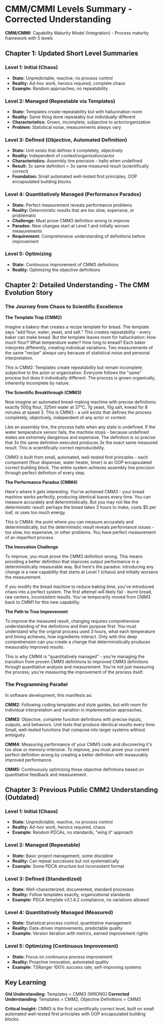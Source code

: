 # CMM/CMMI Levels Summary - Corrected Understanding

**CMM/CMMI:** Capability Maturity Model (Integration) - Process maturity framework with 5 levels

## Chapter 1: Updated Short Level Summaries

### Level 1: Initial (Chaos)
- **State:** Unpredictable, reactive, no process control
- **Reality:** Ad-hoc work, heroics required, complete chaos
- **Example:** Random approaches, no repeatability

### Level 2: Managed (Repeatable via Templates)
- **State:** Templates create repeatability but with hallucination room
- **Reality:** Same thing done repeatably but individually different
- **Characteristics:** Grown, incomplete, subjective to actor/organization
- **Problem:** Statistical noise, measurements always vary

### Level 3: Defined (Objective, Automated Definition)
- **State:** Unit exists that defines it completely, objectively
- **Reality:** Independent of context/organization/actor
- **Characteristics:** Assembly line precision - halts when undefined
- **Result:** 3x same definition = 3x same measured result (scientifically correct)
- **Foundation:** Small automated well-tested first principles, OOP encapsulated building blocks

### Level 4: Quantitatively Managed (Performance Paradox)
- **State:** Perfect measurement reveals performance problems
- **Reality:** Deterministic results that are too slow, expensive, or problematic
- **Challenge:** Must prove CMM3 definition wrong to improve
- **Paradox:** New changes start at Level 1 and initially worsen measurements
- **Requirement:** Comprehensive understanding of definitions before improvement

### Level 5: Optimizing
- **State:** Continuous improvement of CMM3 definitions
- **Reality:** Optimizing the objective definitions

## Chapter 2: Detailed Understanding - The CMM Evolution Story

### The Journey from Chaos to Scientific Excellence

**The Template Trap (CMM2)**

Imagine a bakery that creates a recipe template for bread. The template says "add flour, water, yeast, and salt." This creates repeatability - every baker can make bread. But the template leaves room for hallucination: How much flour? What temperature water? How long to knead? Each baker interprets differently, creating individual variations. Two measurements of the same "recipe" always vary because of statistical noise and personal interpretation.

This is CMM2: Templates create repeatability but remain incomplete, subjective to the actor or organization. Everyone follows the "same" process but does it individually different. The process is grown organically, inherently incomplete by nature.

**The Scientific Breakthrough (CMM3)**

Now imagine an automated bread-making machine with precise definitions: exactly 500g flour, 325ml water at 37°C, 7g yeast, 10g salt, knead for 8 minutes at speed 3. This is CMM3 - a unit exists that defines the process completely, objectively, independent of any actor or context.

Like an assembly line, the process halts when any state is undefined. If the water temperature sensor fails, the machine stops - because undefined states are extremely dangerous and expensive. The definition is so precise that 3x the same definition executed produces 3x the exact same measured result. This is scientifically correct reproducibility.

CMM3 is built from small, automated, well-tested first principles - each component (flour dispenser, water heater, timer) is an OOP encapsulated correct building block. The entire system achieves assembly line precision through perfect definition of every step.

**The Performance Paradox (CMM4)**

Here's where it gets interesting. You've achieved CMM3 - your bread machine works perfectly, producing identical loaves every time. You can measure accurately and deterministically. But you may not like the deterministic result: perhaps the bread takes 3 hours to make, costs $5 per loaf, or uses too much energy.

This is CMM4: the point where you can measure accurately and deterministically, but the deterministic result reveals performance issues - too slow, too expensive, or other problems. You have perfect measurement of an imperfect process.

**The Innovation Challenge**

To improve, you must prove the CMM3 definition wrong. This means providing a better definition that improves output performance in a deterministically measurable way. But here's the paradox: introducing any change is a new capability that starts at Level 1 (chaos) and initially worsens the measurement.

If you modify the bread machine to reduce baking time, you've introduced chaos into a perfect system. The first attempt will likely fail - burnt bread, raw centers, inconsistent results. You've temporarily moved from CMM3 back to CMM1 for this new capability.

**The Path to True Improvement**

To improve the measured result, changing requires comprehensive understanding of the definitions and their purpose first. You must understand why the original process used 3 hours, what each temperature and timing achieves, how ingredients interact. Only with this deep comprehension can you create a change that deterministically produces measurably improved results.

This is why CMM4 is "quantitatively managed" - you're managing the transition from proven CMM3 definitions to improved CMM3 definitions through quantitative analysis and measurement. You're not just measuring the process; you're measuring the improvement of the process itself.

### The Programming Parallel

In software development, this manifests as:

**CMM2:** Following coding templates and style guides, but with room for individual interpretation and variation in implementation approaches.

**CMM3:** Objective, complete function definitions with precise inputs, outputs, and behaviors. Unit tests that produce identical results every time. Small, well-tested functions that compose into larger systems without ambiguity.

**CMM4:** Measuring performance of your CMM3 code and discovering it's too slow or memory-intensive. To improve, you must prove your current perfect definition wrong by creating a better definition with measurably improved performance.

**CMM5:** Continuously optimizing these objective definitions based on quantitative feedback and measurement.

## Chapter 3: Previous Public CMM2 Understanding (Outdated)

### Level 1: Initial (Chaos)
- **State:** Unpredictable, reactive, no process control
- **Reality:** Ad-hoc work, heroics required, chaos
- **Example:** Random PDCAs, no standards, "wing it" approach

### Level 2: Managed (Repeatable)
- **State:** Basic project management, some discipline
- **Reality:** Can repeat successes but not systematically
- **Example:** Some PDCA structure but inconsistent format

### Level 3: Defined (Standardized)
- **State:** Well-characterized, documented, standard processes
- **Reality:** Follow templates exactly, organizational standards
- **Example:** PDCA template v3.1.4.2 compliance, no variations allowed

### Level 4: Quantitatively Managed (Measured)
- **State:** Statistical process control, quantitative management
- **Reality:** Data-driven improvements, predictable quality
- **Example:** Version iteration with metrics, earned improvement rights

### Level 5: Optimizing (Continuous Improvement)
- **State:** Focus on continuous process improvement
- **Reality:** Proactive innovation, automated quality
- **Example:** TSRanger 100% success rate, self-improving systems

## Key Learning

**Old Understanding:** Templates = CMM3 (WRONG)
**Corrected Understanding:** Templates = CMM2, Objective Definitions = CMM3

**Critical Insight:** CMM3 is the first scientifically correct level, built on small automated well-tested first principles with OOP encapsulated building blocks.